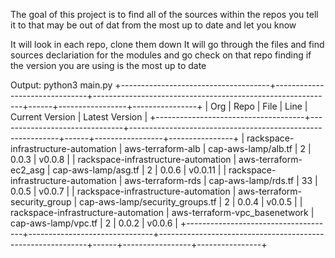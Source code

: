 The goal of this project is to find all of the sources within the repos you tell it to that may be out of dat from the most up to date and let you know


It will look in each repo, clone them down
It will go through the files and find sources declariation for the modules and go check on that repo finding if the version you are using is the most up to date


Output:
python3 main.py
+-------------------------------------+-------------------------------+------------------------------------------------------------+------+-----------------+----------------+
|                 Org                 |              Repo             |                            File                            | Line | Current Version | Latest Version |
+-------------------------------------+-------------------------------+------------------------------------------------------------+------+-----------------+----------------+
| rackspace-infrastructure-automation |       aws-terraform-alb       |       cap-aws-lamp/alb.tf       |  2   |      0.0.3      |     v0.0.8     |
| rackspace-infrastructure-automation |     aws-terraform-ec2_asg     |       cap-aws-lamp/asg.tf       |  2   |      0.0.6      |    v0.0.11     |
| rackspace-infrastructure-automation |       aws-terraform-rds       |       cap-aws-lamp/rds.tf       |  33  |      0.0.5      |     v0.0.7     |
| rackspace-infrastructure-automation |  aws-terraform-security_group | cap-aws-lamp/security_groups.tf |  2   |      0.0.4      |     v0.0.5     |
| rackspace-infrastructure-automation | aws-terraform-vpc_basenetwork |       cap-aws-lamp/vpc.tf       |  2   |      0.0.2      |     v0.0.6     |
+-------------------------------------+-------------------------------+------------------------------------------------------------+------+-----------------+----------------+
